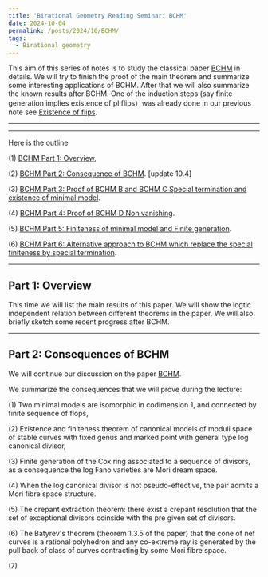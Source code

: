 ```yaml
---
title: 'Birational Geometry Reading Seminar: BCHM'
date: 2024-10-04
permalink: /posts/2024/10/BCHM/
tags:
  - Birational geometry
---
```



This aim of this series of notes is to study the classical paper [BCHM](https://www.ams.org/journals/jams/2010-23-02/S0894-0347-09-00649-3/S0894-0347-09-00649-3.pdf) in details. We will try to finish the proof of the main theorem and summarize some interesting applications of BCHM. After that we will also summarize the known results after BCHM. One of the induction steps (say finite generation implies existence of pl flips）was already done in our previous note see [Existence of flips](https://yilimath.github.io/posts/2024/08/Existence-of-flips/). 



---
---

Here is the outline

(1) [BCHM Part 1: Overview](https://yilimath.github.io/files/Birational/BCHM/BCHM1.pdf),


(2) [BCHM Part 2: Consequence of BCHM](https://yilimath.github.io/files/Birational/BCHM/BCHM2.pdf). [update 10.4]



(3) [BCHM Part 3: Proof of BCHM B and BCHM C Special termination and existence of minimal model](https://yilimath.github.io/files/Birational/BCHM/BCHM3.pdf).

(4) [BCHM Part 4: Proof of BCHM D Non vanishing](https://yilimath.github.io/files/Birational/BCHM/BCHM4.pdf).

(5) [BCHM Part 5: Finiteness of minimal model and Finite generation](https://yilimath.github.io/files/Birational/BCHM/BCHM4.pdf).

(6) [BCHM Part 6: Alternative approach to BCHM which replace the special finiteness by special termination]().


---
## Part 1: Overview 

This time we will list the main results of this paper. We will show the logtic independent relation between different theorems in the paper. We will also briefly sketch some recent progress after BCHM.



----

## Part 2: Consequences of BCHM

We will continue our discussion on the paper [BCHM](https://www.ams.org/journals/jams/2010-23-02/S0894-0347-09-00649-3/S0894-0347-09-00649-3.pdf). 


We summarize the consequences that we will prove during the lecture:

(1) Two minimal models are isomorphic in codimension 1, and connected by finite sequence of flops,

(2) Existence and finiteness theorem of canonical models of moduli space of stable curves with fixed genus and marked point with general type log canonical divisor,

(3) Finite generation of the Cox ring associated to a sequence of divisors, as a consequence the log Fano varieties are Mori dream space.

(4) When the log canonical divisor is not pseudo-effective, the pair admits a Mori fibre space structure.

(5) The crepant extraction theorem: there exist a crepant resolution that the set of exceptional divisors coinside with the pre given set of divisors.

(6) The Batyrev's theorem (theorem 1.3.5 of the paper) that the cone of nef curves is a rational polyhedron and any co-extreme ray is generated by the pull back of class of curves contracting by some Mori fibre space.

(7) 
